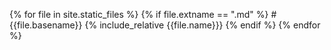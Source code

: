 <!-- # ToC -->
<!-- {% for file in site.static_files %}
    {% if file.extname == ".md" %}
* [{{ file.basename }}](#{{ file.basename }})
    {% endif %}
{% endfor %} -->

{% for file in site.static_files %}
    {% if file.extname == ".md" %}
        #{{file.basename}}
        {% include_relative {{file.name}}}
    {% endif %}
{% endfor %}

<!-- # PuTTY Instructions
{% include_relative putty.md %}

# Old Functional Requirements
{% include_relative requirements.md %}

#MySQL Cheatsheet
{% include_relative mysql.md %} -->